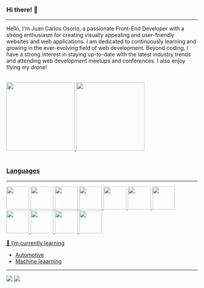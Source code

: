 ### Hi there! 👋
________________________________________________________________

Hello, I'm Juan Carlos Osorio, a passionate Front-End Developer with a strong enthusiasm for creating visually appealing and user-friendly websites and web applications. I am dedicated to continuously learning and growing in the ever-evolving field of web development.
Beyond coding, I have a strong interest in staying up-to-date with the latest industry trends and attending web development meetups and conferences. I also enjoy flying my drone!

<br>

<div>
<a href="https://github.com/josoriop9">
<img loading="lazy" height="180em" src="https://github-readme-stats.vercel.app/api/top-langs/?username=josoriop9&layout=compact&langs_count=7&theme=dracula"/>
<img loading="lazy" height="180em" src="https://github-readme-stats.vercel.app/api?username=josoriop9&show_icons=true&theme=dracula&include_all_commits=true&count_private=true"/>
</div>

<br>

### Languages
________________________________________________________________

<p>
<img loading="lazy" src="https://cdn.jsdelivr.net/gh/devicons/devicon/icons/html5/html5-original.svg" width="60" height="60"/>
<img loading="lazy" src="https://cdn.jsdelivr.net/gh/devicons/devicon/icons/css3/css3-original.svg" width="60" height="60"/>
<img loading="lazy" src="https://cdn.jsdelivr.net/gh/devicons/devicon/icons/javascript/javascript-original.svg" width="60" height="60"/>
<img loading="lazy" src="https://cdn.jsdelivr.net/gh/devicons/devicon/icons/bootstrap/bootstrap-original.svg" width="60" height="60"/>
<img loading="lazy" src="https://cdn.jsdelivr.net/gh/devicons/devicon/icons/git/git-original.svg" width="60" height="60"/>
<img loading="lazy" src="https://cdn.jsdelivr.net/gh/devicons/devicon/icons/visualstudio/visualstudio-plain.svg" width="60" height="60"/>
<img loading="lazy" src="https://cdn.jsdelivr.net/gh/devicons/devicon/icons/nodejs/nodejs-original.svg" width="60" height="60"/>
<img loading="lazy" src="https://cdn.jsdelivr.net/gh/devicons/devicon/icons/python/python-original.svg" width="60" height="60"/>
<img loading="lazy" src="https://cdn.jsdelivr.net/gh/devicons/devicon/icons/terraform/terraform-original.svg" width="60" height="60"/>
<img loading="lazy" src="https://cdn.jsdelivr.net/gh/devicons/devicon/icons/vscode/vscode-original.svg" width="60" height="60"/>
<img loading="lazy" src="https://cdn.jsdelivr.net/gh/devicons/devicon/icons/amazonwebservices/amazonwebservices-original.svg" width="60" height="60"/>
</p>



🌱 I’m currently learning
- Automotive
- Machine leaarning

________________________________________________________________

[<img src="https://img.shields.io/badge/twitter-%231DA1F2.svg?&style=for-the-badge&logo=twitter&logoColor=white" />](https://twitter.com/USERNAME)  [<img src="https://img.shields.io/badge/linkedin-%230077B5.svg?&style=for-the-badge&logo=linkedin&logoColor=white" />](https://www.linkedin.com/in/USERNAME/) 




<!--
**Josoriop9/Josoriop9** is a ✨ _special_ ✨ repository because its `README.md` (this file) appears on your GitHub profile.

Here are some ideas to get you started:


- 🌱 I’m currently learning ...
- 👯 I’m looking to collaborate on ...
- 🤔 I’m looking for help with ...
- 💬 Ask me about ...
- 📫 How to reach me: ...
- 😄 Pronouns: ...
- ⚡ Fun fact: ...


<picture>
  <source
    srcset="https://github-readme-stats.vercel.app/api/top-langs/?username=josoriop9&layout=compact"
    media="(prefers-color-scheme: dark)"/>
  <img src="https://github-readme-stats.vercel.app/api?username=josoriop9&show_icons=true" />
</picture>

<br>

<picture>
  <source
    srcset="https://github-readme-stats.vercel.app/api?username=josoriop9&show_icons=true&theme=dark"
    media="(prefers-color-scheme: dark)"/>
  <img src="https://github-readme-stats.vercel.app/api?username=josoriop9&show_icons=true" />
</picture>
-->
